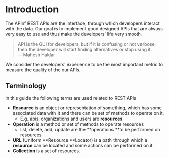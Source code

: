 # Introduction

The APInf REST APIs are the interface, through which developers interact with the data. Our goal is to implement good designed APIs that are always very easy to use and thus make the developers' life very smooth.

> API is the GUI for developers, but if it is confusing or not verbose, then the developer will start finding alternatives or stop using it.  
> -- Mahesh Haldar

We consider the developers’ experience to be the most important metric to measure the quality of the our APIs.



## Terminology

In this guide the following terms are used related to REST APIs

* **Resource** is an object or representation of something, which has some associated data with it and there can be set of methods to operate on it.
  * E.g. apis, organizations and users are **resources**
* **Operation** is a method or set of methods to operate resources
  * list, delete, add, update are the **operations **to be performed on resources
* **URL** \(Uniform **Resource **Locator\) is a path through which a **resource** can be located and some actions can be performed on it.
* **Collection** is a set of resources.



